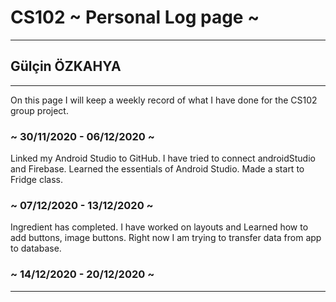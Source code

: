 # CS102 ~ Personal Log page ~
****
## Gülçin ÖZKAHYA
****
On this page I will keep a weekly record of what I have done for the CS102 group project. 
### ~ 30/11/2020 - 06/12/2020 ~
Linked my Android Studio to GitHub. I have tried to connect androidStudio and Firebase. Learned the essentials of Android Studio. Made a start to Fridge class.

### ~ 07/12/2020 - 13/12/2020 ~
Ingredient has completed. I have worked on layouts and Learned how to add buttons, image buttons. Right now I am trying to transfer data from app to database.

### ~ 14/12/2020 - 20/12/2020 ~

****
